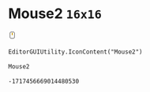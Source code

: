 # Mouse2 `16x16`
<img src="/img/Mouse2.png" width=16 height=16>

``` CSharp
EditorGUIUtility.IconContent("Mouse2")
```
```
Mouse2
```
```
-1717456669014480530
```
